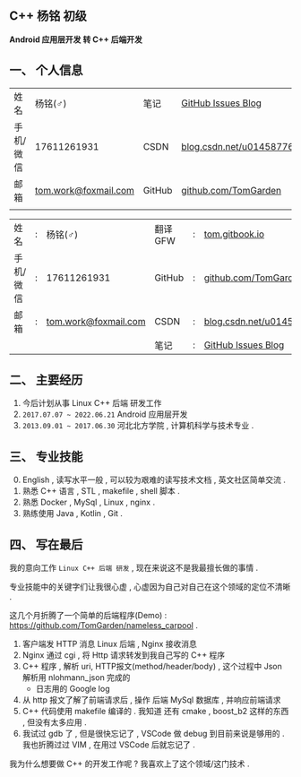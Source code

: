 ## C++ 杨铭 初级   

**Android 应用层开发 转 C++ 后端开发**

## 一、 个人信息


|         |                    |           |                                               |
|---      |---                 |---        |---                                            |
|姓名     | 杨铭(♂)             |笔记        |[GitHub Issues Blog](https://github.com/TomGarden/tom-notes/issues)|
|手机/微信 |17611261931         |CSDN       |[blog.csdn.net/u014587769](https://blog.csdn.net/u014587769)|
|邮箱     |tom.work@foxmail.com|GitHub      |[github.com/TomGarden](https://github.com/TomGarden/nameless_carpool)|
|         |                    |           |                                               |

<table >
    <tr>
        <td>姓名</td><td>:</td><td>杨铭(♂)</td>
        <td>翻译 GFW</td><td>:</td><td><a href="https://tom.gitbook.io">tom.gitbook.io</a></td>
    </tr>
    <tr>
        <td>手机/微信</td><td>:</td><td>17611261931</td>
        <td>GitHub</td><td>:</td><td><a href="https://github.com/TomGarden/Tetris/releases">github.com/TomGarden</a></td>
    </tr>
    <tr>
        <td>邮箱</td><td>:</td><td><a href="mailto:tom.work@foxmail.com">tom.work@foxmail.com</a></td>
        <td>CSDN</td><td>:</td><td><a href="https://blog.csdn.net/u014587769">blog.csdn.net/u014587769</a></td>
    </tr>
    <tr>
        <td></td><td></td><td></td>
        <td>笔记</td><td>:</td><td><a href="https://github.com/TomGarden/tom-notes/issues">GitHub Issues Blog</a></td>
    </tr>
</table>

## 二、 主要经历 

1. 今后计划从事 Linux C++ 后端 研发工作
2. `2017.07.07 ~ 2022.06.21` Android 应用层开发
3. `2013.09.01 ~ 2017.06.30` 河北北方学院 , 计算机科学与技术专业 . 


## 三、 专业技能

0. English , 读写水平一般 , 可以较为艰难的读写技术文档 , 英文社区简单交流 . 
1. 熟悉 C++ 语言 , STL , makefile , shell 脚本 . 
2. 熟悉 Docker , MySql , Linux , nginx .
3. 熟练使用 Java , Kotlin , Git . 

## 四、 写在最后 

我的意向工作 `Linux C++ 后端 研发` , 现在来说这不是我最擅长做的事情 . 

专业技能中的关键字们让我很心虚 , 心虚因为自己对自己在这个领域的定位不清晰 . 

这几个月折腾了一个简单的后端程序(Demo) : https://github.com/TomGarden/nameless_carpool . 
1. 客户端发 HTTP 消息 Linux 后端 , Nginx 接收消息
2. Nginx 通过 cgi , 将 Http 请求转发到我自己写的 C++ 程序
3. C++ 程序 , 解析 uri, HTTP报文(method/header/body) , 这个过程中 Json 解析用 nlohmann_json 完成的
    - 日志用的 Google log
4. 从 http 报文了解了前端请求后 , 操作 后端 MySql 数据库 , 并响应前端请求
5. C++ 代码使用 makefile 编译的 . 我知道 还有 cmake , boost_b2 这样的东西 , 但没有太多应用 . 
6. 我试过 gdb 了 , 但是很快忘记了 , VSCode 做 debug 到目前来说是够用的 . 我也折腾过过 VIM , 在用过 VSCode 后就忘记了 . 

我为什么想要做 C++ 的开发工作呢 ? 我喜欢上了这个领域/这门技术 . 